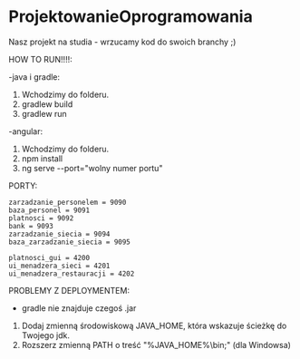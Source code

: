 # ProjektowanieOprogramowania

Nasz projekt na studia - wrzucamy kod do swoich branchy ;)


HOW TO RUN!!!!:

-java i gradle:
1. Wchodzimy do folderu.
2. gradlew build
3. gradlew run

-angular:
1. Wchodzimy do folderu.
2. npm install
3. ng serve --port="wolny numer portu"


PORTY:

    zarzadzanie_personelem = 9090
    baza_personel = 9091
    platnosci = 9092
    bank = 9093
    zarzadzanie_siecia = 9094
    baza_zarzadzanie_siecia = 9095

    platnosci_gui = 4200
    ui_menadzera_sieci = 4201
    ui_menadzera_restauracji = 4202

PROBLEMY Z DEPLOYMENTEM:

- gradle nie znajduje czegoś .jar
1. Dodaj zmienną środowiskową JAVA_HOME, która wskazuje ścieżkę do Twojego jdk.
2. Rozszerz zmienną PATH o treść "%JAVA_HOME%\bin;" (dla Windowsa)
